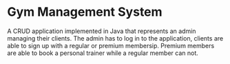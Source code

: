 # Gym Management System

A CRUD application implemented in Java that represents an admin managing their clients. The admin has to log in to the application, clients are able to sign up with a regular or premium membersip. Premium members are able to book a personal trainer while a regular member can not.
